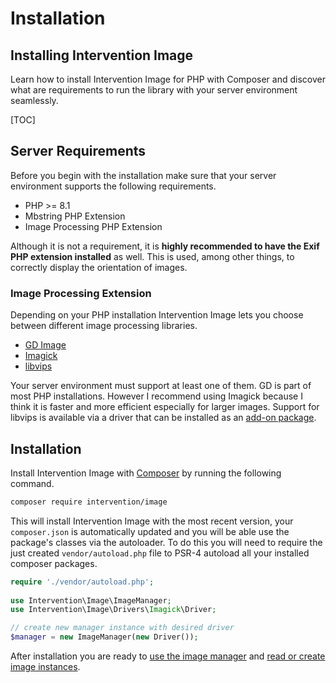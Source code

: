 # Installation
## Installing Intervention Image
Learn how to install Intervention Image for PHP with Composer and discover what are requirements to run the library with your server environment seamlessly.

[TOC]

## Server Requirements

Before you begin with the installation make sure that your server environment
supports the following requirements.

- PHP >= 8.1
- Mbstring PHP Extension
- Image Processing PHP Extension

Although it is not a requirement, it is **highly recommended to have the Exif
PHP extension installed** as well. This is used, among other things, to correctly
display the orientation of images.

### Image Processing Extension

Depending on your PHP installation Intervention Image lets you choose between
different image processing libraries.

- [GD Image](https://www.php.net/manual/en/book.image.php)
- [Imagick](https://www.php.net/manual/en/book.imagick.php)
- [libvips](https://www.libvips.org/)

Your server environment must support at least one of them. GD is part of most
PHP installations. However I recommend using Imagick because I think it is
faster and more efficient especially for larger images. Support for libvips is
available via a driver that can be installed as an [add-on package](https://github.com/Intervention/image-driver-vips).

## Installation

Install Intervention Image with [Composer](https://getcomposer.org/) by running
the following command.

```bash
composer require intervention/image
```

This will install Intervention Image with the most recent version, your
`composer.json` is automatically updated and you will be able use the package's
classes via the autoloader. To do this you will need to require the just
created `vendor/autoload.php` file to PSR-4 autoload all your installed
composer packages.

```php
require './vendor/autoload.php';
 
use Intervention\Image\ImageManager;
use Intervention\Image\Drivers\Imagick\Driver;

// create new manager instance with desired driver
$manager = new ImageManager(new Driver());
```

After installation you are ready to [use the image manager](/v3/basics/configuration-drivers) and [read or create image instances](/v3/basics/instantiation).
